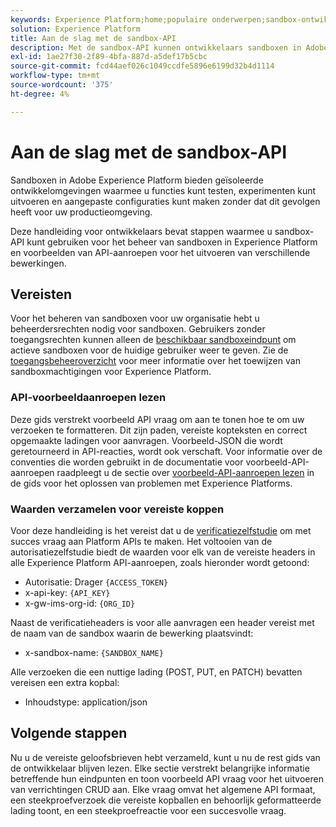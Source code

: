 ```yaml
---
keywords: Experience Platform;home;populaire onderwerpen;sandbox-ontwikkelaarsgids
solution: Experience Platform
title: Aan de slag met de sandbox-API
description: Met de sandbox-API kunnen ontwikkelaars sandboxen in Adobe Experience Platform programmatisch beheren. Volg deze gids voor het uitvoeren van de belangrijkste bewerkingen met de API.
exl-id: 1ae27f30-2f89-4bfa-887d-a5def17b5cbc
source-git-commit: fcd44aef026c1049ccdfe5896e6199d32b4d1114
workflow-type: tm+mt
source-wordcount: '375'
ht-degree: 4%

---
```


# Aan de slag met de sandbox-API

Sandboxen in Adobe Experience Platform bieden geïsoleerde ontwikkelomgevingen waarmee u functies kunt testen, experimenten kunt uitvoeren en aangepaste configuraties kunt maken zonder dat dit gevolgen heeft voor uw productieomgeving.

Deze handleiding voor ontwikkelaars bevat stappen waarmee u sandbox-API kunt gebruiken voor het beheer van sandboxen in Experience Platform en voorbeelden van API-aanroepen voor het uitvoeren van verschillende bewerkingen.

## Vereisten

Voor het beheren van sandboxen voor uw organisatie hebt u beheerdersrechten nodig voor sandboxen. Gebruikers zonder toegangsrechten kunnen alleen de [beschikbaar sandboxeindpunt](./available.md) om actieve sandboxen voor de huidige gebruiker weer te geven. Zie de [toegangsbeheeroverzicht](../../access-control/home.md) voor meer informatie over het toewijzen van sandboxmachtigingen voor Experience Platform.

### API-voorbeeldaanroepen lezen

Deze gids verstrekt voorbeeld API vraag om aan te tonen hoe te om uw verzoeken te formatteren. Dit zijn paden, vereiste kopteksten en correct opgemaakte ladingen voor aanvragen. Voorbeeld-JSON die wordt geretourneerd in API-reacties, wordt ook verschaft. Voor informatie over de conventies die worden gebruikt in de documentatie voor voorbeeld-API-aanroepen raadpleegt u de sectie over [voorbeeld-API-aanroepen lezen](../../landing/troubleshooting.md#how-do-i-format-an-api-request) in de gids voor het oplossen van problemen met Experience Platforms.

### Waarden verzamelen voor vereiste koppen

Voor deze handleiding is het vereist dat u de [verificatiezelfstudie](https://www.adobe.com/go/platform-api-authentication-en) om met succes vraag aan Platform APIs te maken. Het voltooien van de autorisatiezelfstudie biedt de waarden voor elk van de vereiste headers in alle Experience Platform API-aanroepen, zoals hieronder wordt getoond:

* Autorisatie: Drager `{ACCESS_TOKEN}`
* x-api-key: `{API_KEY}`
* x-gw-ims-org-id: `{ORG_ID}`

Naast de verificatieheaders is voor alle aanvragen een header vereist met de naam van de sandbox waarin de bewerking plaatsvindt:

* x-sandbox-name: `{SANDBOX_NAME}`

Alle verzoeken die een nuttige lading (POST, PUT, en PATCH) bevatten vereisen een extra kopbal:

* Inhoudstype: application/json

## Volgende stappen

Nu u de vereiste geloofsbrieven hebt verzameld, kunt u nu de rest gids van de ontwikkelaar blijven lezen. Elke sectie verstrekt belangrijke informatie betreffende hun eindpunten en toon voorbeeld API vraag voor het uitvoeren van verrichtingen CRUD aan. Elke vraag omvat het algemene API formaat, een steekproefverzoek die vereiste kopballen en behoorlijk geformatteerde lading toont, en een steekproefreactie voor een succesvolle vraag.
